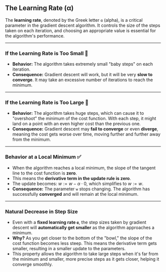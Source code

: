## **The Learning Rate (α)**

The **learning rate**, denoted by the Greek letter `α` (alpha), is a critical parameter in the gradient descent algorithm. It controls the size of the steps taken on each iteration, and choosing an appropriate value is essential for the algorithm's performance.

---

### **If the Learning Rate is Too Small 🐢**

- **Behavior:** The algorithm takes extremely small "baby steps" on each iteration.
- **Consequence:** Gradient descent will work, but it will be very **slow to converge**. It may take an excessive number of iterations to reach the minimum.

---

### **If the Learning Rate is Too Large 🚀**

- **Behavior:** The algorithm takes huge steps, which can cause it to "overshoot" the minimum of the cost function. With each step, it might land on a point with an even higher cost than the previous one.
- **Consequence:** Gradient descent may **fail to converge** or even **diverge**, meaning the cost gets worse over time, moving further and further away from the minimum.

---

### **Behavior at a Local Minimum ✅**

- When the algorithm reaches a local minimum, the slope of the tangent line to the cost function is **zero**.
- This means the **derivative term in the update rule is zero**.
- The update becomes: $w := w - \alpha \cdot 0$, which simplifies to $w := w$.
- **Consequence:** The parameter `w` stops changing. The algorithm has successfully **converged** and will remain at the local minimum.

---

### **Natural Decrease in Step Size**

- Even with a **fixed learning rate `α`**, the step sizes taken by gradient descent will **automatically get smaller** as the algorithm approaches a minimum.
- **Why?** As you get closer to the bottom of the "bowl," the slope of the cost function becomes less steep. This means the derivative term gets smaller, resulting in a smaller update to the parameters.
- This property allows the algorithm to take large steps when it's far from the minimum and smaller, more precise steps as it gets closer, helping it converge smoothly.
